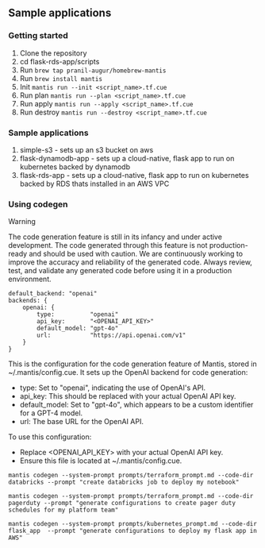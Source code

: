## Sample applications

### Getting started

1. Clone the repository
2. cd flask-rds-app/scripts 
3. Run `brew tap pranil-augur/homebrew-mantis`
4. Run `brew install mantis`
5. Init `mantis run --init <script_name>.tf.cue`
6. Run plan `mantis run --plan <script_name>.tf.cue`
7. Run apply `mantis run --apply <script_name>.tf.cue`
8. Run destroy `mantis run --destroy <script_name>.tf.cue`

### Sample applications

1. simple-s3 - sets up an s3 bucket on aws
2. flask-dynamodb-app - sets up a cloud-native, flask app to run on kubernetes backed by dynamodb
3. flask-rds-app - sets up a cloud-native, flask app to run on kubernetes backed by RDS thats installed in an AWS VPC 


### Using codegen


> [!WARNING]
> The code generation feature is still in its infancy and under active development. The code generated through this feature is not production-ready and should be used with caution. We are continuously working to improve the accuracy and reliability of the generated code. Always review, test, and validate any generated code before using it in a production environment.

```cue
default_backend: "openai"
backends: {
    openai: {
        type:          "openai"
        api_key:       "<OPENAI_API_KEY>"
        default_model: "gpt-4o"
        url:           "https://api.openai.com/v1"
    }
}
```

This is the configuration for the code generation feature of Mantis, stored in ~/.mantis/config.cue. It sets up the OpenAI backend for code generation:

- type: Set to "openai", indicating the use of OpenAI's API.
- api_key: This should be replaced with your actual OpenAI API key.
- default_model: Set to "gpt-4o", which appears to be a custom identifier for a GPT-4 model.
- url: The base URL for the OpenAI API.

To use this configuration:
- Replace <OPENAI_API_KEY> with your actual OpenAI API key.
- Ensure this file is located at ~/.mantis/config.cue.

```
mantis codegen --system-prompt prompts/terraform_prompt.md --code-dir databricks --prompt "create databricks job to deploy my notebook"
```
 
```
mantis codegen --system-prompt prompts/terraform_prompt.md --code-dir pagerduty --prompt "generate configurations to create pager duty schedules for my platform team"
```

```
mantis codegen --system-prompt prompts/kubernetes_prompt.md --code-dir flask_app  --prompt "generate configurations to deploy my flask app in AWS"
```

